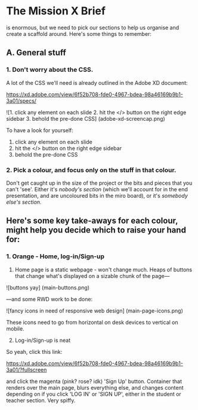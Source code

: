 # The Mission X Brief

is enormous, but we need to pick our sections to help us organise and create a scaffold around. Here's some things to remember:

## A. General stuff

### 1. Don't worry about the CSS.

A lot of the CSS we'll need is already outlined in the Adobe XD document:

https://xd.adobe.com/view/6f52b708-fde0-4967-bdea-98a46169b9b1-3a01/specs/

![1. click any element on each slide 2. hit the </> button on the right edge sidebar 3. behold the pre-done CSS]
(adobe-xd-screencap.png)

To have a look for yourself:

1. click any element on each slide
2. hit the </> button on the right edge sidebar
3. behold the pre-done CSS

### 2. Pick a colour, and focus only on the stuff in that colour.

Don't get caught up in the size of the project or the bits and pieces that you can't 'see'. Either it's _nobody's section_ (which we'll account for in the end presentation, and are uncoloured bits in the miro board), or it's _somebody else's section_.

## Here's some key take-aways for each colour, might help you decide which to raise your hand for:

### 1. Orange - Home, log-in/Sign-up

1. Home page is a static webpage - won't change much. Heaps of buttons that change what's displayed on a sizable chunk of the page&mdash;

![buttons yay]
(main-buttons.png)

&mdash;and some RWD work to be done:

![fancy icons in need of responsive web design]
(main-page-icons.png)

These icons need to go from horizontal on desk devices to vertical on mobile.

2. Log-in/Sign-up is neat

So yeah, click this link:

https://xd.adobe.com/view/6f52b708-fde0-4967-bdea-98a46169b9b1-3a01/?fullscreen

and click the magenta (pink? rose? idk) 'Sign Up' button. Container that renders over the main page, blurs everything else, and changes content depending on if you click 'LOG IN' or 'SIGN UP', either in the student or teacher section. Very spiffy.
